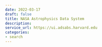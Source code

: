 ```yaml
---
date: 2022-03-17
draft: false
title: NASA Astrophysics Data System
description:
service_url: https://ui.adsabs.harvard.edu
categories:
- search
---
```



